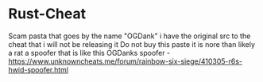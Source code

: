 # Rust-Cheat
Scam pasta that goes by the name "OGDank" i have the original src to the cheat that i will not be releasing it
Do not buy this paste it is nore than likely a rat
a spoofer that is like this OGDanks spoofer - https://www.unknowncheats.me/forum/rainbow-six-siege/410305-r6s-hwid-spoofer.html
